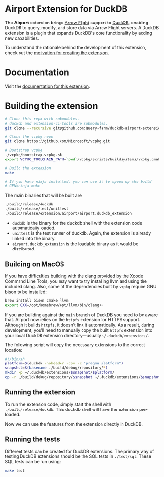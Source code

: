 # Airport Extension for DuckDB

The **Airport** extension brings [Arrow Flight](https://arrow.apache.org/docs/format/Flight.html) support to [DuckDB](https://duckdb.org), enabling DuckDB to query, modify, and store data via Arrow Flight servers. A DuckDB extension is a plugin that expands DuckDB's core functionality by adding new capabilities.

To understand the rationale behind the development of this extension, check out the [motivation for creating the extension](https://airport.query.farm/motivation.html).

# Documentation

Visit the [documentation for this extension](https://airport.query.farm).

# Building the extension

```sh
# Clone this repo with submodules.
# duckdb and extension-ci-tools are submodules.
git clone --recursive git@github.com:Query-farm/duckdb-airport-extension

# Clone the vcpkg repo
git clone https://github.com/Microsoft/vcpkg.git

# Bootstrap vcpkg
./vcpkg/bootstrap-vcpkg.sh
export VCPKG_TOOLCHAIN_PATH=`pwd`/vcpkg/scripts/buildsystems/vcpkg.cmake

# Build the extension
make

# If you have ninja installed, you can use it to speed up the build
# GEN=ninja make
```

The main binaries that will be built are:
```sh
./build/release/duckdb
./build/release/test/unittest
./build/release/extension/airport/airport.duckdb_extension
```

- `duckdb` is the binary for the duckdb shell with the extension code automatically loaded.
- `unittest` is the test runner of duckdb. Again, the extension is already linked into the binary.
- `airport.duckdb_extension` is the loadable binary as it would be distributed.

## Building on MacOS
If you have difficulties building with the clang provided by the Xcode Command Line Tools, you may want to try installing llvm and using the included clang. Also, some of the dependencies built by `vcpkg` require GNU bison to be installed:
```sh
brew install bison cmake llvm
export CXX=/opt/homebrew/opt/llvm/bin/clang++
```

If you are building against the `main` branch of DuckDB you need to be aware that.  Airport now relies on the `httpfs` extension for HTTPS support. Although it builds `httpfs`, it doesn’t link it automatically. As a result, during development, you’ll need to manually copy the built `httpfs` extension into your local DuckDB extension directory—usually `~/.duckdb/extensions/`.

The following script will copy the necessary extensions to the correct location:

```sh
#!/bin/sh
platform=$(duckdb -noheader -csv -c "pragma platform")
snapshot=$(basename ./build/debug/repository/*)
mkdir -p ~/.duckdb/extensions/$snapshot/$platform/
cp -r ./build/debug/repository/$snapshot ~/.duckdb/extensions/$snapshot
```


## Running the extension

To run the extension code, simply start the shell with `./build/release/duckdb`. This duckdb shell will have the extension pre-loaded.

Now we can use the features from the extension directly in DuckDB.

## Running the tests
Different tests can be created for DuckDB extensions. The primary way of testing DuckDB extensions should be the SQL tests in `./test/sql`. These SQL tests can be run using:

```sh
make test
```

